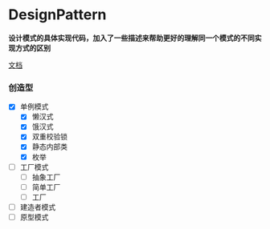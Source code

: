 # DesignPattern

 **设计模式的具体实现代码，加入了一些描述来帮助更好的理解同一个模式的不同实现方式的区别**

[文档](https://github.com/firehell/DesignPattern/blob/main/%E8%AE%BE%E8%AE%A1%E6%A8%A1%E5%BC%8F.md)

### 创造型

 - [x]  单例模式
    - [x] 懒汉式
    - [x] 饿汉式
    - [x] 双重校验锁
    - [x] 静态内部类
    - [x] 枚举
 - [ ]  工厂模式
    - [ ] 抽象工厂
    - [ ] 简单工厂
    - [ ] 工厂
 - [ ]  建造者模式
 - [ ]  原型模式

